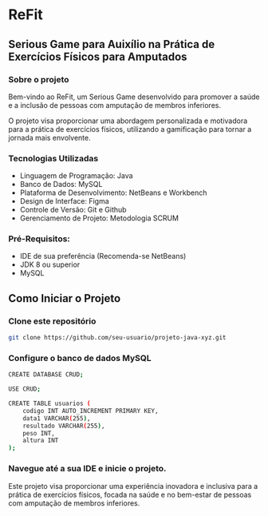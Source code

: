 # ReFit

## Serious Game para Auixílio na Prática de Exercícios Físicos para Amputados

### Sobre o projeto
Bem-vindo ao ReFit, um Serious Game desenvolvido para promover a saúde e a inclusão de pessoas com amputação de membros inferiores.

O projeto visa proporcionar uma abordagem personalizada e motivadora para a prática de exercícios físicos, utilizando a gamificação para tornar a jornada mais envolvente.

### Tecnologias Utilizadas
- Linguagem de Programação: Java
- Banco de Dados: MySQL
- Plataforma de Desenvolvimento: NetBeans e Workbench
- Design de Interface: Figma
- Controle de Versão: Git e Github
- Gerenciamento de Projeto: Metodologia SCRUM

### Pré-Requisitos: 
- IDE de sua preferência (Recomenda-se NetBeans)
- JDK 8 ou superior
- MySQL


## Como Iniciar o Projeto

### Clone este repositório
```bash
git clone https://github.com/seu-usuario/projeto-java-xyz.git
```

### Configure o banco de dados MySQL
```bash
CREATE DATABASE CRUD;

USE CRUD;

CREATE TABLE usuarios (
    codigo INT AUTO_INCREMENT PRIMARY KEY,
    data1 VARCHAR(255),
    resultado VARCHAR(255),
    peso INT,
    altura INT
);
```

### Navegue até a sua IDE e inicie o projeto.

Este projeto visa proporcionar uma experiência inovadora e inclusiva para a prática de exercícios físicos, focada na saúde e no bem-estar de pessoas com amputação de membros inferiores.
